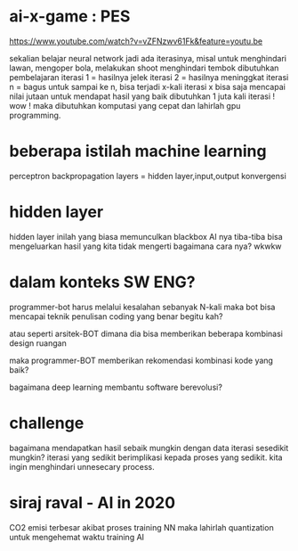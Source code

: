 # ai-x-game : PES
https://www.youtube.com/watch?v=vZFNzwv61Fk&feature=youtu.be

sekalian belajar neural network
jadi ada iterasinya, 
misal untuk menghindari lawan, mengoper bola, melakukan shoot
menghindari tembok dibutuhkan pembelajaran
iterasi 1 = hasilnya jelek
iterasi 2 = hasilnya meninggkat
iterasi n = bagus
untuk sampai ke n, bisa terjadi x-kali iterasi
x bisa saja mencapai nilai jutaan
untuk mendapat hasil yang baik dibutuhkan 1 juta kali iterasi !
wow !
maka dibutuhkan komputasi yang cepat
dan lahirlah gpu programming.

# beberapa istilah machine learning
perceptron
backpropagation
layers = hidden layer,input,output
konvergensi

# hidden layer
hidden layer inilah yang biasa memunculkan blackbox
AI nya tiba-tiba bisa mengeluarkan hasil yang kita tidak mengerti bagaimana cara nya? wkwkw

# dalam konteks  SW ENG?
programmer-bot harus melalui kesalahan sebanyak N-kali
maka bot bisa mencapai teknik penulisan coding yang benar
begitu kah?

atau seperti arsitek-BOT
dimana dia bisa memberikan beberapa kombinasi design ruangan

maka programmer-BOT memberikan rekomendasi kombinasi kode yang baik?

bagaimana deep learning membantu software berevolusi?


# challenge
bagaimana mendapatkan hasil sebaik mungkin dengan data iterasi sesedikit mungkin?
iterasi yang sedikit berimplikasi kepada proses yang sedikit.
kita ingin menghindari unnesecary process.

# siraj raval - AI in 2020
CO2 emisi terbesar akibat proses training NN
maka lahirlah quantization untuk mengehemat waktu training AI


